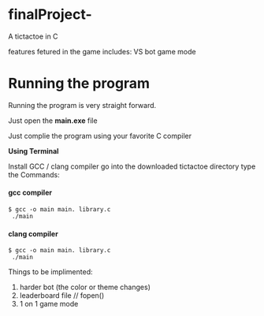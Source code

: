 # finalProject-
A tictactoe in C

features fetured in the game includes:
    VS bot game mode


# Running the program

Running the program is very straight forward. 

Just open the **main.exe** file

Just complie the program using your favorite C compiler

**Using Terminal** 

Install GCC / clang compiler
go into the downloaded tictactoe directory 
type the Commands:

#### gcc compiler

```
$ gcc -o main main. library.c
 ./main
```
#### clang compiler
```
$ gcc -o main main. library.c
 ./main

```
Things to be implimented:
1. harder bot (the color or theme changes)
2. leaderboard file // fopen()
3. 1 on 1 game mode
